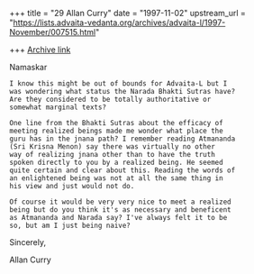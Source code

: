 +++
title = "29 Allan Curry"
date = "1997-11-02"
upstream_url = "https://lists.advaita-vedanta.org/archives/advaita-l/1997-November/007515.html"

+++
[Archive link](https://lists.advaita-vedanta.org/archives/advaita-l/1997-November/007515.html)

Namaskar

    I know this might be out of bounds for Advaita-L but I
    was wondering what status the Narada Bhakti Sutras have?
    Are they considered to be totally authoritative or
    somewhat marginal texts?

    One line from the Bhakti Sutras about the efficacy of
    meeting realized beings made me wonder what place the
    guru has in the jnana path? I remember reading Atmananda
    (Sri Krisna Menon) say there was virtually no other
    way of realizing jnana other than to have the truth
    spoken directly to you by a realized being. He seemed
    quite certain and clear about this. Reading the words of
    an enlightened being was not at all the same thing in
    his view and just would not do.

    Of course it would be very very nice to meet a realized
    being but do you think it's as necessary and beneficent
    as Atmananda and Narada say? I've always felt it to be
    so, but am I just being naive?


Sincerely,

Allan Curry

